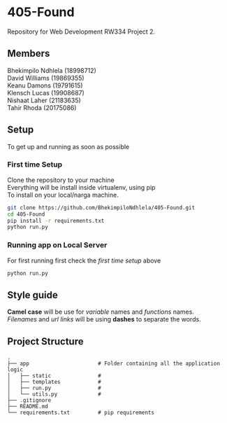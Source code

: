 # 405-Found

Repository for Web Development RW334 Project 2.

## Members

Bhekimpilo Ndhlela (18998712)  
David Williams (19869355)  
Keanu Damons (19791615)  
Klensch Lucas (19908687)  
Nishaat Laher (21183635)  
Tahir Rhoda (20175086)

## Setup

To get up and running as soon as possible

### First time Setup

Clone the repository to your machine  
Everything will be install inside virtualenv, using pip  
To install on your local/narga machine.

```bash
git clone https://github.com/BhekimpiloNdhlela/405-Found.git
cd 405-Found
pip install -r requirements.txt
python run.py
```

### Running app on Local Server

For first running first check the _first time setup_ above

```bash
python run.py
```

## Style guide

**Camel case** will be use for _variable_ names and _functions_ names.  
_Filenames_ and _url links_ will be using **dashes** to separate the words.

## Project Structure

```
.
├── app                      # Folder containing all the application logic
│   ├── static               #
│   ├── templates            #
│   ├── run.py               #
│   └── utils.py             #
├── .gitignore
├── README.md
└── requirements.txt         # pip requirements
```
